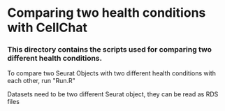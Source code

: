# Comparing two health conditions with CellChat
### This directory contains the scripts used for comparing two different health conditions.
To compare two Seurat Objects with two different health conditions with each other, run "Run.R"

Datasets need to be two different Seurat object, they can be read as RDS files
